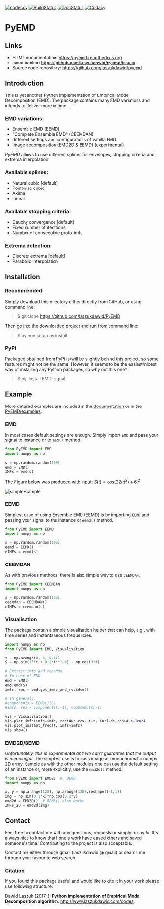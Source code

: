 [![codecov](https://codecov.io/gh/laszukdawid/PyEMD/branch/master/graph/badge.svg)](https://codecov.io/gh/laszukdawid/PyEMD)
[![BuildStatus](https://travis-ci.org/laszukdawid/PyEMD.png?branch=master)](https://travis-ci.org/laszukdawid/PyEMD)
[![DocStatus](https://readthedocs.org/projects/pyemd/badge/?version=latest)](https://pyemd.readthedocs.io/)
[![Codacy](https://api.codacy.com/project/badge/Grade/5385d5ddc8e84908bd4e38f325443a21)](https://www.codacy.com/app/laszukdawid/PyEMD?utm_source=github.com&utm_medium=referral&utm_content=laszukdawid/PyEMD&utm_campaign=badger)

# PyEMD

## Links

-   HTML documentation: <https://pyemd.readthedocs.org>
-   Issue tracker: <https://github.com/laszukdawid/pyemd/issues>
-   Source code repository: <https://github.com/laszukdawid/pyemd>

## Introduction

This is yet another Python implementation of Empirical Mode
Decomposition (EMD). The package contains many EMD variations and
intends to deliver more in time.

### EMD variations:
* Ensemble EMD (EEMD),
* "Complete Ensemble EMD" (CEEMDAN)
* different settings and configurations of vanilla EMD.
* Image decomposition (EMD2D & BEMD) (experimental)

*PyEMD* allows to use different splines for envelopes, stopping criteria
and extrema interpolation.

### Available splines:
* Natural cubic [default]
* Pointwise cubic
* Akima
* Linear

### Available stopping criteria:
* Cauchy convergence [default]
* Fixed number of iterations
* Number of consecutive proto-imfs

### Extrema detection:
* Discrete extrema [default]
* Parabolic interpolation

## Installation

### Recommended

Simply download this directory either directly from GitHub, or using
command line:

> \$ git clone <https://github.com/laszukdawid/PyEMD>

Then go into the downloaded project and run from command line:

> \$ python setup.py install

### PyPi

Packaged obtained from PyPi is/will be slightly behind this project, so
some features might not be the same. However, it seems to be the
easiest/nicest way of installing any Python packages, so why not this
one?

> \$ pip install EMD-signal

## Example

More detailed examples are included in the
[documentation](https://pyemd.readthedocs.io/en/latest/examples.html) or
in the
[PyEMD/examples](https://github.com/laszukdawid/PyEMD/tree/master/example).

### EMD

In most cases default settings are enough. Simply import `EMD` and pass
your signal to instance or to `emd()` method.

```python
from PyEMD import EMD
import numpy as np

s = np.random.random(100)
emd = EMD()
IMFs = emd(s)
```

The Figure below was produced with input:
$S(t) = cos(22 \pi t^2) + 6t^2$

![simpleExample](https://github.com/laszukdawid/PyEMD/raw/master/example/simple_example.png?raw=true)

### EEMD

Simplest case of using Ensemble EMD (EEMD) is by importing `EEMD` and
passing your signal to the instance or `eemd()` method.

```python
from PyEMD import EEMD
import numpy as np

s = np.random.random(100)
eemd = EEMD()
eIMFs = eemd(s)
```

### CEEMDAN

As with previous methods, there is also simple way to use `CEEMDAN`.

```python
from PyEMD import CEEMDAN
import numpy as np

s = np.random.random(100)
ceemdan = CEEMDAN()
cIMFs = ceemdan(s)
```

### Visualisation

The package contain a simple visualisation helper that can help, e.g., with time series and instantaneous frequencies.

```python
import numpy as np
from PyEMD import EMD, Visualisation

t = np.arange(0, 3, 0.01)
S = np.sin(13*t + 0.2*t**1.4) - np.cos(3*t)

# Extract imfs and residue
# In case of EMD
emd = EMD()
emd.emd(S)
imfs, res = emd.get_imfs_and_residue()

# In general:
#components = EEMD()(S)
#imfs, res = components[:-1], components[-1]

vis = Visualisation()
vis.plot_imfs(imfs=imfs, residue=res, t=t, include_residue=True)
vis.plot_instant_freq(t, imfs=imfs)
vis.show()
```

### EMD2D/BEMD

*Unfortunately, this is Experimental and we can't guarantee that the output is meaningful.*
The simplest use is to pass image as monochromatic numpy 2D array. Sample as
with the other modules one can use the default setting of an instance or, more explicitly,
use the `emd2d()` method.

```python
from PyEMD import EMD2D  #, BEMD
import numpy as np

x, y = np.arange(128), np.arange(128).reshape((-1,1))
img = np.sin(0.1*x)*np.cos(0.2*y)
emd2d = EMD2D()  # BEMD() also works
IMFs_2D = emd2d(img)
```

## Contact

Feel free to contact me with any questions, requests or simply to say
*hi*. It's always nice to know that I one's work have eased others and saved
someone's time. Contributing to the project is also acceptable.

Contact me either through gmail (laszukdawid @ gmail) or search me through your
favourite web search.

### Citation

If you found this package useful and would like to cite it in your work
please use following structure:

Dawid Laszuk (2017-), **Python implementation of Empirical Mode
Decomposition algorithm**. <http://www.laszukdawid.com/codes>.
